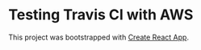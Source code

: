 # Testing Travis CI with AWS

This project was bootstrapped with [Create React App](https://github.com/facebook/create-react-app).
